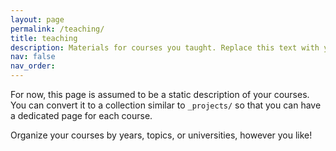 ```yaml
---
layout: page
permalink: /teaching/
title: teaching
description: Materials for courses you taught. Replace this text with your description.
nav: false
nav_order:
---
```


For now, this page is assumed to be a static description of your courses. You can convert it to a collection similar to `_projects/` so that you can have a dedicated page for each course.

Organize your courses by years, topics, or universities, however you like!
